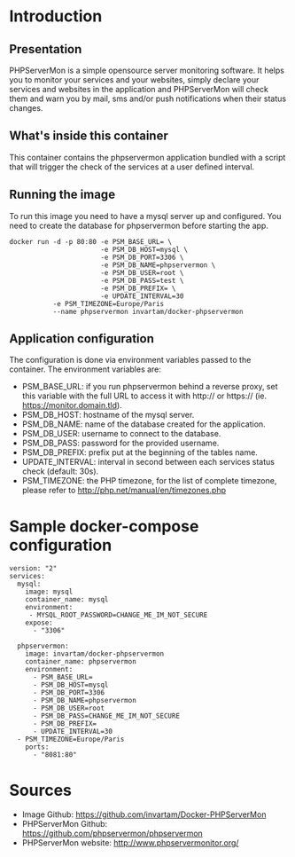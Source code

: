 # Introduction
## Presentation
PHPServerMon is a simple opensource server monitoring software.
It helps you to monitor your services and your websites, simply declare your
services and websites in the application and PHPServerMon will check them and
warn you by mail, sms and/or push notifications when their status changes.

## What's inside this container
This container contains the phpservermon application bundled with a script that
will trigger the check of the services at a user defined interval.

## Running the image
To run this image you need to have a mysql server up and configured.
You need to create the database for phpservermon before starting the app.

    docker run -d -p 80:80 -e PSM_BASE_URL= \
                           -e PSM_DB_HOST=mysql \
                           -e PSM_DB_PORT=3306 \
                           -e PSM_DB_NAME=phpservermon \
                           -e PSM_DB_USER=root \
                           -e PSM_DB_PASS=test \
                           -e PSM_DB_PREFIX= \
                           -e UPDATE_INTERVAL=30
			   -e PSM_TIMEZONE=Europe/Paris
               --name phpservermon invartam/docker-phpservermon

## Application configuration
The configuration is done via environment variables passed to the container.
The environment variables are:
* PSM_BASE_URL: if you run phpservermon behind a reverse proxy, set this
variable with the full URL to access it with http:// or https://
(ie. https://monitor.domain.tld).
* PSM_DB_HOST: hostname of the mysql server.
* PSM_DB_NAME: name of the database created for the application.
* PSM_DB_USER: username to connect to the database.
* PSM_DB_PASS: password for the provided username.
* PSM_DB_PREFIX: prefix put at the beginning of the tables name.
* UPDATE_INTERVAL: interval in second between each services status check
(default: 30s).
* PSM_TIMEZONE: the PHP timezone, for the list of complete timezone, please refer to http://php.net/manual/en/timezones.php

# Sample docker-compose configuration

    version: "2"
    services:
      mysql:
        image: mysql
        container_name: mysql
        environment:
         - MYSQL_ROOT_PASSWORD=CHANGE_ME_IM_NOT_SECURE
        expose:
          - "3306"

      phpservermon:
        image: invartam/docker-phpservermon
        container_name: phpservermon
        environment:
          - PSM_BASE_URL=
          - PSM_DB_HOST=mysql
          - PSM_DB_PORT=3306
          - PSM_DB_NAME=phpservermon
          - PSM_DB_USER=root
          - PSM_DB_PASS=CHANGE_ME_IM_NOT_SECURE
          - PSM_DB_PREFIX=
          - UPDATE_INTERVAL=30
	  - PSM_TIMEZONE=Europe/Paris
        ports:
          - "8081:80"

# Sources
* Image Github: https://github.com/invartam/Docker-PHPServerMon
* PHPServerMon Github: https://github.com/phpservermon/phpservermon
* PHPServerMon website: http://www.phpservermonitor.org/
